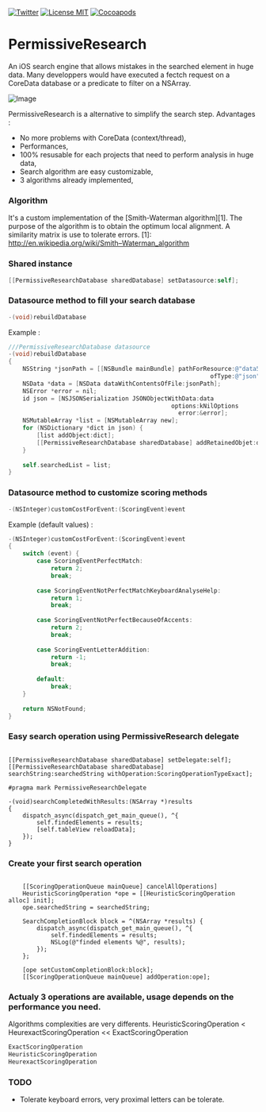 [![Twitter](https://img.shields.io/badge/contact-@leverdeterre-green.svg)](http://twitter.com/leverdeterre)
[![License MIT](https://img.shields.io/badge/license-MIT-green.svg)](https://github.com/leverdeterre/PermissiveResearch/blob/master/LICENCE)
[![Cocoapods](http://img.shields.io/cocoapods/v/PermissiveResearch.svg)](https://github.com/leverdeterre/PermissiveResearch)

PermissiveResearch
==================

An iOS search engine that allows mistakes in the searched element in huge data.
Many developpers would have executed a fectch request on a CoreData database or a predicate to filter on a NSArray.

![Image](demo.png)

PermissiveResearch is a alternative to simplify the search step.
Advantages : 
- No more problems with CoreData (context/thread),
- Performances,
- 100% resusable for each projects that need to perform analysis in huge data,
- Search algorithm are easy customizable,
- 3 algorithms already implemented, 


### Algorithm
It's a custom implementation of the [Smith-Waterman algorithm][1].
The purpose of the algorithm is to obtain the optimum local alignment.
A similarity matrix is use to tolerate errors.
[1]: http://en.wikipedia.org/wiki/Smith–Waterman_algorithm

### Shared instance
```objective-c
[[PermissiveResearchDatabase sharedDatabase] setDatasource:self];
```

### Datasource method to fill your search database
```objective-c
-(void)rebuildDatabase
```

Example :

```objective-c
///PermissiveResearchDatabase datasource
-(void)rebuildDatabase
{
    NSString *jsonPath = [[NSBundle mainBundle] pathForResource:@"data5000"
                                                         ofType:@"json"];
    NSData *data = [NSData dataWithContentsOfFile:jsonPath];
    NSError *error = nil;
    id json = [NSJSONSerialization JSONObjectWithData:data
                                              options:kNilOptions
                                                error:&error];
    NSMutableArray *list = [NSMutableArray new];
    for (NSDictionary *dict in json) {
        [list addObject:dict];
        [[PermissiveResearchDatabase sharedDatabase] addRetainedObjet:dict forKey:[dict objectForKey:@"name"]];
    }
    
    self.searchedList = list;
}
```

### Datasource method to customize scoring methods
```objective-c
-(NSInteger)customCostForEvent:(ScoringEvent)event
```

Example (default values) : 
```objective-c
-(NSInteger)customCostForEvent:(ScoringEvent)event
{
    switch (event) {
        case ScoringEventPerfectMatch:
            return 2;
            break;
           
        case ScoringEventNotPerfectMatchKeyboardAnalyseHelp:
            return 1;
            break;
            
        case ScoringEventNotPerfectBecauseOfAccents:
            return 2;
            break;
            
        case ScoringEventLetterAddition:
            return -1;
            break;
            
        default:
            break;
    }
    
    return NSNotFound;
}
```


### Easy search operation using PermissiveResearch delegate
```objective-

[[PermissiveResearchDatabase sharedDatabase] setDelegate:self];
[[PermissiveResearchDatabase sharedDatabase] searchString:searchedString withOperation:ScoringOperationTypeExact];
    
#pragma mark PermissiveResearchDelegate

-(void)searchCompletedWithResults:(NSArray *)results
{
    dispatch_async(dispatch_get_main_queue(), ^{
        self.findedElements = results;
        [self.tableView reloadData];
    });
}
```

### Create your first search operation
```objective-

    [[ScoringOperationQueue mainQueue] cancelAllOperations]
    HeuristicScoringOperation *ope = [[HeuristicScoringOperation alloc] init];
    ope.searchedString = searchedString;
    
    SearchCompletionBlock block = ^(NSArray *results) {
        dispatch_async(dispatch_get_main_queue(), ^{
            self.findedElements = results;
            NSLog(@"finded elements %@", results);
        });
    };
    
    [ope setCustomCompletionBlock:block];
    [[ScoringOperationQueue mainQueue] addOperation:ope];

```

### Actualy 3 operations are available, usage depends on the performance you need. 
Algorithms complexities are very differents.
HeuristicScoringOperation < HeurexactScoringOperation << ExactScoringOperation

```objective-c
ExactScoringOperation
HeuristicScoringOperation
HeurexactScoringOperation
```

### TODO
- Tolerate keyboard errors, very proximal letters can be tolerate.


